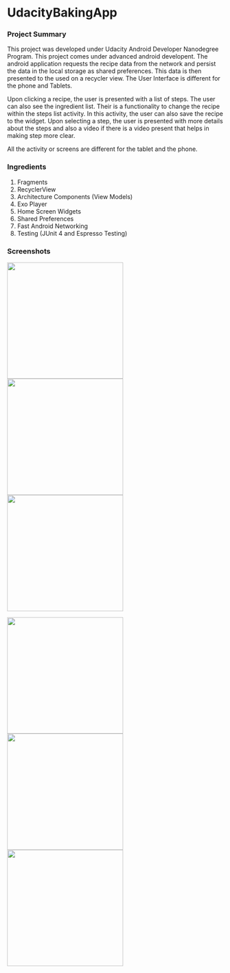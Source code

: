 # UdacityBakingApp

### Project Summary
This project was developed under Udacity Android Developer Nanodegree Program. This project comes under advanced android developent. The android application requests the recipe data from the network and persist the data in the local storage as shared preferences. This data is then presented to the used on a recycler view. The User Interface is different for the phone and Tablets. 

Upon clicking a recipe, the user is presented with a list of steps. The user can also see the ingredient list. Their is a functionality to change the recipe within the steps list activity. In this activity, the user can also save the recipe to the widget. Upon selecting a step, the user is presented with more details about the steps and also a video if there is a video present that helps in making step more clear.

All the activity or screens are different for the tablet and the phone.
 
### Ingredients
1. Fragments
2. RecyclerView
3. Architecture Components (View Models)
4. Exo Player
5. Home Screen Widgets
6. Shared Preferences
7. Fast Android Networking
8. Testing (JUnit 4 and Espresso Testing)

### Screenshots
<img src="https://github.com/DhruvamSharma/UdacityBakingApp/blob/master/docs/WhatsApp%20Image%202018-09-20%20at%209.00.44%20AM.jpeg" width="270"> <img src="https://github.com/DhruvamSharma/UdacityBakingApp/blob/master/docs/WhatsApp%20Image%202018-09-20%20at%209.00.44%20AM%20(1).jpeg" width="270"> <img src="https://github.com/DhruvamSharma/UdacityBakingApp/blob/master/docs/WhatsApp%20Image%202018-09-20%20at%209.00.44%20AM%20(2).jpeg" width="270">

<img src="https://github.com/DhruvamSharma/UdacityBakingApp/blob/master/docs/WhatsApp%20Image%202018-09-20%20at%209.00.44%20AM%20(3).jpeg" width="270"> <img src="https://github.com/DhruvamSharma/UdacityBakingApp/blob/master/docs/WhatsApp%20Image%202018-09-20%20at%209.00.44%20AM%20(4).jpeg" width="270"> <img src="https://github.com/DhruvamSharma/UdacityBakingApp/blob/master/docs/WhatsApp%20Image%202018-09-20%20at%209.00.44%20AM%20(6).jpeg" width="270"> 


